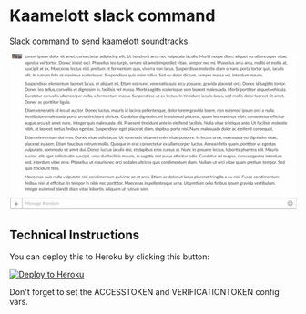 # Kaamelott slack command

Slack command to send kaamelott soundtracks.

![example](/screenshot.gif "example")

## Technical Instructions

You can deploy this to Heroku by clicking this button:

[![Deploy to Heroku](https://www.herokucdn.com/deploy/button.png)](https://heroku.com/deploy)

Don't forget to set the ACCESSTOKEN and VERIFICATIONTOKEN config vars.